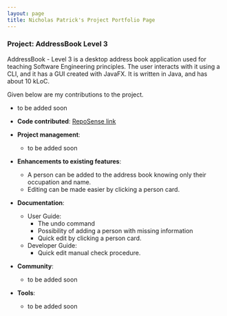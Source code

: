 ```yaml
---
layout: page
title: Nicholas Patrick's Project Portfolio Page
---
```


### Project: AddressBook Level 3

AddressBook - Level 3 is a desktop address book application used for teaching Software Engineering principles. The user interacts with it using a CLI, and it has a GUI created with JavaFX. It is written in Java, and has about 10 kLoC.

Given below are my contributions to the project.

* to be added soon

* **Code contributed**: [RepoSense link](https://nus-cs2103-ay2223s1.github.io/tp-dashboard/?search=NicholasPatrick&sort=groupTitle&sortWithin=title&since=2022-09-16&timeframe=commit&mergegroup=&groupSelect=groupByRepos&breakdown=false&tabOpen=true&tabType=authorship&tabAuthor=NicholasPatrick&tabRepo=AY2223S1-CS2103T-T08-3%2Ftp%5Bmaster%5D&authorshipIsMergeGroup=false&authorshipFileTypes=docs~functional-code~other&authorshipIsBinaryFileTypeChecked=false&authorshipIsIgnoredFilesChecked=false)

* **Project management**:
  * to be added soon

* **Enhancements to existing features**:
  * A person can be added to the address book knowing only their occupation and name.
  * Editing can be made easier by clicking a person card.

* **Documentation**:
  * User Guide:
    * The undo command
    * Possibility of adding a person with missing information
    * Quick edit by clicking a person card.
  * Developer Guide:
    * Quick edit manual check procedure.

* **Community**:
  * to be added soon

* **Tools**:
  * to be added soon

<!-- * _{you can add/remove categories in the list above}_ -->
